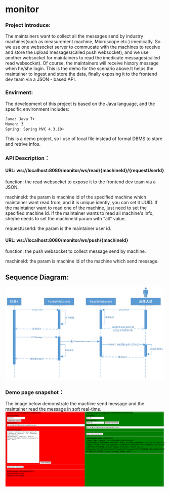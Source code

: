 # monitor

### Project Introduce: 
The maintainers want to collect all the messages send by industry machines(such as measurement machine, Microscope etc.) imedicatly. So we use one websocket server to commucate with the machines to receive and store the upload messages(called push websocket), and we use another websocket for maintainers to read the imedicate messages(called read websocket). Of course, the maintainers will receive history message when he/she login. This is the demo for the scenario above.It helps the maintainer to ingest and store the data, finally exposing it to the frontend dev team via a JSON - based API.

### Envirment:   

The development of this project is based on the Java language, and the specific environment includes:
```
Java: Java 7+
Maven: 3
Spring: Spring MVC 4.3.10+
```
This is a demo project, so I use of local file instead of formal DBMS to store and retrive infos.

### API Description：

#### URL:  ws://localhost:8080/monitor/ws/read/{machineId}/{requestUserId}    
 
function: the read websocket to expose it to the frontend dev team via a JSON.
 
machineId: the param is machine Id of the specified machine which maintainer want read from, and it is unique identiy, you can set it UUID. If the maintainer want to read one of the machine, just need to set the specified machine Id. If the maintainer wants to read all machine's info, she/he needs to set the machineId param with "all" value.  
 
requestUserId: the param is the maintainer user id.

#### URL:  ws://localhost:8080/monitor/ws/push/{machineId}  
 
function: the push websocket to collect message send by machine.  
 
machineId: the param is machine Id of the machine which send message. 

## Sequence Diagram:  

![Aaron Swartz](https://raw.githubusercontent.com/sjaylee/myImages/main/%E7%AE%80%E5%8D%95%E6%97%B6%E5%BA%8F%E5%88%86%E6%9E%90.png)

### Demo page snapshot：
The image below demonstrate the machine send message and the maintainer read the message in soft real-time.
![Aaron Swartz](https://raw.githubusercontent.com/sjaylee/myImages/main/demo.PNG)
